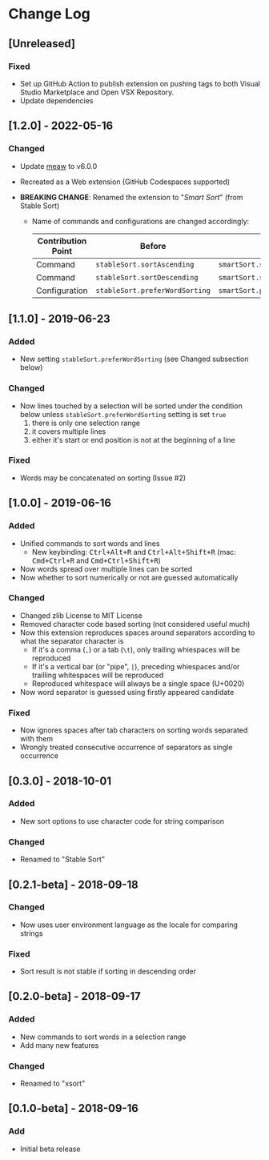 # Change Log

<!-- markdownlint-configure-file
{
  "no-duplicate-header": false,
  "no-inline-html": false
}
-->

## [Unreleased]

### Fixed

- Set up GitHub Action to publish extension on pushing tags
  to both Visual Studio Marketplace and Open VSX Repository.
- Update dependencies

## [1.2.0] - 2022-05-16

### Changed

- Update [meaw](https://github.com/susisu/meaw) to v6.0.0
- Recreated as a Web extension (GitHub Codespaces supported)
- **BREAKING CHANGE**: Renamed the extension to "_Smart Sort_" (from Stable Sort)

  - Name of commands and configurations are changed accordingly:

    | Contribution Point | Before                         | After                         |
    | ------------------ | ------------------------------ | ----------------------------- |
    | Command            | `stableSort.sortAscending`     | `smartSort.sortAscending`     |
    | Command            | `stableSort.sortDescending`    | `smartSort.sortDescending`    |
    | Configuration      | `stableSort.preferWordSorting` | `smartSort.preferWordSorting` |

## [1.1.0] - 2019-06-23

### Added

- New setting `stableSort.preferWordSorting` (see Changed subsection below)

### Changed

- Now lines touched by a selection will be sorted under the condition below
  unless `stableSort.preferWordSorting` setting is set `true`
  1. there is only one selection range
  2. it covers multiple lines
  3. either it's start or end position is not at the beginning of a line

### Fixed

- Words may be concatenated on sorting (Issue #2)

## [1.0.0] - 2019-06-16

### Added

- Unified commands to sort words and lines
  - New keybinding: <kbd>Ctrl+Alt+R</kbd> and <kbd>Ctrl+Alt+Shift+R</kbd>
    (mac: <kbd>Cmd+Ctrl+R</kbd> and <kbd>Cmd+Ctrl+Shift+R</kbd>)
- Now words spread over multiple lines can be sorted
- Now whether to sort numerically or not are guessed automatically

### Changed

- Changed zlib License to MIT License
- Removed character code based sorting (not considered useful much)
- Now this extension reproduces spaces around separators according to what
  the separator character is
  - If it's a comma (`,`) or a tab (`\t`), only trailing whiespaces will be
    reproduced
  - If it's a vertical bar (or "pipe", `|`), preceding whiespaces and/or
    trailling whitespaces will be reproduced
  - Reproduced whitespace will always be a single space (U+0020)
- Now word separator is guessed using firstly appeared candidate

### Fixed

- Now ignores spaces after tab characters on sorting words separated with them
- Wrongly treated consecutive occurrence of separators as single occurrence

## [0.3.0] - 2018-10-01

### Added

- New sort options to use character code for string comparison

### Changed

- Renamed to "Stable Sort"

## [0.2.1-beta] - 2018-09-18

### Changed

- Now uses user environment language as the locale for comparing strings

### Fixed

- Sort result is not stable if sorting in descending order

## [0.2.0-beta] - 2018-09-17

### Added

- New commands to sort words in a selection range
- Add many new features

### Changed

- Renamed to "xsort"

## [0.1.0-beta] - 2018-09-16

### Add

- Initial beta release
